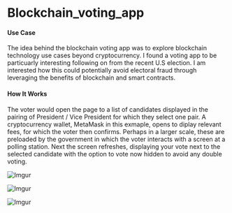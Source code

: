 # Blockchain_voting_app

#### Use Case
The idea behind the blockchain voting app was to explore blockchain technology use cases beyond cryptocurrency. I found a voting app to be particuarly interesting following on from the recent U.S election. I am interested how this could potentially avoid electoral fraud through leveraging the benefits of blockchain and smart contracts.


#### How It Works
The voter would open the page to a list of candidates displayed in the pairing of President / Vice President for which they select one pair. A cryptocurrency wallet, MetaMask in this exmaple, opens to diplay relevant fees, for which the voter then confirms. Perhaps in a larger scale, these are preloaded by the government in which the voter interacts with a screen at a polling station. Next the screen refreshes, displaying your vote next to the selected candidate with the option to vote now hidden to avoid any double voting.




![Imgur](https://i.imgur.com/pnlsqsE.png)

![Imgur](https://i.imgur.com/2TKu9vz.png)

![Imgur](https://i.imgur.com/wMnNrou.png)
